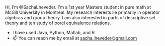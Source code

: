 Hi, I’m @SachaLheveder. I'm a 1st year Masters student in pure math at McGill University in Montreal.
My research interests lie primarily in operator algebras and group theory. I am also interested in parts of descriptive set theory and teh study of borel equivalence relations.

- I have used Java, Python, Matlab, and R 
- 📫 You can reach me by email at sacha.lheveder@gmail.com

<!---
SachaLheveder/SachaLheveder is a ✨ special ✨ repository because its `README.md` (this file) appears on your GitHub profile.
You can click the Preview link to take a look at your changes.
--->
